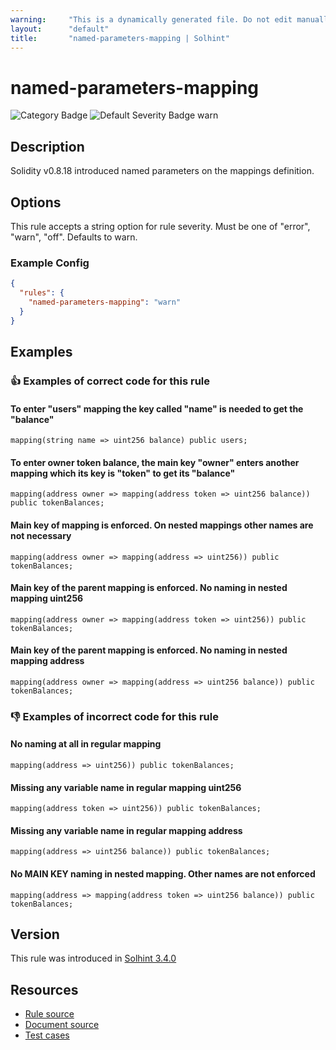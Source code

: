 ```yaml
---
warning:     "This is a dynamically generated file. Do not edit manually."
layout:      "default"
title:       "named-parameters-mapping | Solhint"
---
```


# named-parameters-mapping
![Category Badge](https://img.shields.io/badge/-Style%20Guide%20Rules-informational)
![Default Severity Badge warn](https://img.shields.io/badge/Default%20Severity-warn-yellow)

## Description
Solidity v0.8.18 introduced named parameters on the mappings definition.

## Options
This rule accepts a string option for rule severity. Must be one of "error", "warn", "off". Defaults to warn.

### Example Config
```json
{
  "rules": {
    "named-parameters-mapping": "warn"
  }
}
```


## Examples
### 👍 Examples of **correct** code for this rule

#### To enter "users" mapping the key called "name" is needed to get the "balance"

```solidity
mapping(string name => uint256 balance) public users;
```

#### To enter owner token balance, the main key "owner" enters another mapping which its key is "token" to get its "balance"

```solidity
mapping(address owner => mapping(address token => uint256 balance)) public tokenBalances;
```

#### Main key of mapping is enforced. On nested mappings other names are not necessary

```solidity
mapping(address owner => mapping(address => uint256)) public tokenBalances;
```

#### Main key of the parent mapping is enforced. No naming in nested mapping uint256

```solidity
mapping(address owner => mapping(address token => uint256)) public tokenBalances;
```

#### Main key of the parent mapping is enforced. No naming in nested mapping address

```solidity
mapping(address owner => mapping(address => uint256 balance)) public tokenBalances;
```

### 👎 Examples of **incorrect** code for this rule

#### No naming at all in regular mapping 

```solidity
mapping(address => uint256)) public tokenBalances;
```

#### Missing any variable name in regular mapping uint256

```solidity
mapping(address token => uint256)) public tokenBalances;
```

#### Missing any variable name in regular mapping address

```solidity
mapping(address => uint256 balance)) public tokenBalances;
```

#### No MAIN KEY naming in nested mapping. Other names are not enforced

```solidity
mapping(address => mapping(address token => uint256 balance)) public tokenBalances;
```

## Version
This rule was introduced in [Solhint 3.4.0](https://github.com/protofire/solhint/blob/v3.4.0)

## Resources
- [Rule source](https://github.com/protofire/solhint/blob/master/lib/rules/naming/named-parameters-mapping.js)
- [Document source](https://github.com/protofire/solhint/blob/master/docs/rules/naming/named-parameters-mapping.md)
- [Test cases](https://github.com/protofire/solhint/blob/master/test/rules/naming/named-parameters-mapping.js)
